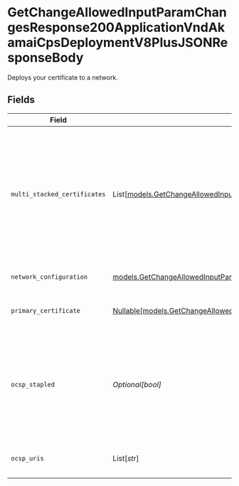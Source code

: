 # GetChangeAllowedInputParamChangesResponse200ApplicationVndAkamaiCpsDeploymentV8PlusJSONResponseBody

Deploys your certificate to a network.


## Fields

| Field                                                                                                                                                    | Type                                                                                                                                                     | Required                                                                                                                                                 | Description                                                                                                                                              |
| -------------------------------------------------------------------------------------------------------------------------------------------------------- | -------------------------------------------------------------------------------------------------------------------------------------------------------- | -------------------------------------------------------------------------------------------------------------------------------------------------------- | -------------------------------------------------------------------------------------------------------------------------------------------------------- |
| `multi_stacked_certificates`                                                                                                                             | List[[models.GetChangeAllowedInputParamChangesMultiStackedCertificates](../models/getchangeallowedinputparamchangesmultistackedcertificates.md)]         | :heavy_check_mark:                                                                                                                                       | Dual-stacked certificates today include an ECDSA certificate in addition to an RSA certificate. Deployment may include many dual-stacked certificates.   |
| `network_configuration`                                                                                                                                  | [models.GetChangeAllowedInputParamChangesResponse200NetworkConfiguration](../models/getchangeallowedinputparamchangesresponse200networkconfiguration.md) | :heavy_check_mark:                                                                                                                                       | Network configuration properties.                                                                                                                        |
| `primary_certificate`                                                                                                                                    | [Nullable[models.GetChangeAllowedInputParamChangesPrimaryCertificate]](../models/getchangeallowedinputparamchangesprimarycertificate.md)                 | :heavy_check_mark:                                                                                                                                       | Primary certificate of the enrollment.                                                                                                                   |
| `ocsp_stapled`                                                                                                                                           | *Optional[bool]*                                                                                                                                         | :heavy_minus_sign:                                                                                                                                       | OCSP Stapling improves performance by including a valid OCSP response in every TLS handshake. You should enable this feature.                            |
| `ocsp_uris`                                                                                                                                              | List[*str*]                                                                                                                                              | :heavy_minus_sign:                                                                                                                                       | URI used for OCSP stapling validation.                                                                                                                   |